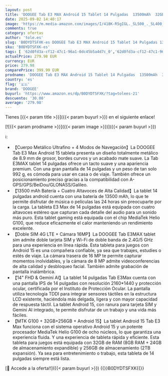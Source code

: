 ```yaml
---
layout: post
title: 'DOOGEE Tab E3 MAX Android 15 Tablet 14 Pulgadas  13500mAh  32GB+256GB/TF 2TB  Octa-Core Helio G100  Gemini AI  13MP+5MP/WiFi 5G/GPS/BT5/OTG/FACE ID/Altavoces Cuádruples/Jack 3.5mm/4G Dual SIM Tableta'
date: 2025-09-02 14:40:17
image: 'https://m.media-amazon.com/images/I/418K-R5gIGL._SL500_._SL400_.jpg'
comments: true
category: ofertas
author: 'tole.es'
slug: 'B0DYDTSFXK-es DOOGEE Tab E3 MAX Android 15 Tablet 14 Pulgadas 13500mAh...'
sku: 'B0DYDTSFXK-es'
tags: [ '62d0fd3a-cf12-47c1-96a1-0dc45b5a4d7c_0','62d0fd3a-cf12-47c1-96a1-0dc45b5a4d7c_4501','Arborist Merchandising Root','Informática','Self Service','Special Features Stores','Tablets','Vuelta al cole: Informática','android','doogee','🇪🇸', ]
actualPrice: 279.98 EUR
currency: EUR
price: 279.98
comparePrice: 399.99 EUR
prodname: 'DOOGEE Tab E3 MAX Android 15 Tablet 14 Pulgadas  13500mAh  32GB+256GB/TF 2TB  Octa-Core Helio G100  Gemini AI  13MP+5MP/WiFi 5G/GPS/BT5/OTG/FACE ID/Altavoces Cuádruples/Jack 3.5mm/4G Dual SIM Tableta'
country: 'es'
flag: '🇪🇸'
brand: 'DOOGEE'
buyurl: 'https://www.amazon.es/dp/B0DYDTSFXK/?tag=tolees-21'
descuento: '30.00'
average: '279.98'
---
```


Tienes [{{< param title >}}]({{< param buyurl >}}) en el siguiente enlace!

[![{{< param prodname >}}]({{< param image >}})]({{< param buyurl >}})

ℹ️:

- 【Cuerpo Metálico Ultrafino + 4 Modos de Navegación】La DOOGEE Tab E3 Max Android 15 tableta presenta un diseño totalmente metálico de 8.9 mm de grosor, bordes curvos y un acabado mate suave. La Tab E3MAX tablet 14 pulgadas ofrece un tacto suave y una apariencia premium. Con una gran pantalla de 14 pulgadas y un peso de tan solo 992 g, es cómoda para usar en casa o de viaje. También ofrece un posicionamiento preciso gracias a la compatibilidad con A-GPS/GPS/BeiDou/GLONASS/Galileo.
- 【13500 mAh Batería + Cuatro Altavoces de Alta Calidad】La tablet 14 pulgadas android cuenta con una batería de 13500 mAh, lo que te permite disfrutar de música o películas las 24 horas sin preocuparte por la carga. La tableta E3 Max de 14 pulgadas está equipada con cuatro altavoces estéreo que capturan cada detalle del audio para un sonido más puro. Esta tablet gaming está equipada con el chip MediaTek Helio G100, que reduce eficazmente el calor manteniendo un rendimiento excelente.
- 【Doble SIM 4G LTE + Cámara 16MP】La DOOGEE Tab E3MAX tablet sim admite doble tarjeta SIM y Wi-Fi de doble banda de 2.4G/5 GHz para una experiencia en línea rápida. Esta tableta para juegos con Android 15 es una compañera confiable, ya sea que trabajes, estudies o estés de viaje. La cámara trasera de 16 MP te permite capturar momentos inolvidables, y la cámara de 8 MP admite videoconferencias de alta calidad y desbloqueo facial. También admite grabación de pantalla inalámbrica.
- 【14" FHD & Gemini AI】La tablet 14 pulgadas Tab E3Max cuenta con una pantalla IPS de 14 pulgadas con resolución 2160*1440 y protección ocular, certificada por el Instituto de Protección Ocular. La pantalla utiliza tecnología TDDI para integrar sensores táctiles en la estructura LCD existente, haciéndola más delgada, ligera y con mayor capacidad de respuesta táctil. La tablet Android 15, con ranura para tarjeta SIM y Gemini AI integrado, te permite disfrutar de un trabajo y una vida más fáciles.
- 【MTK G100 + 32GB+256GB + Android 15】La tablet Android 15 Tab E3 Max funciona con el sistema operativo Android 15 y un potente procesador MediaTek Helio G100 de ocho núcleos, lo que garantiza una experiencia fluida. Y una experiencia de tableta rápida y eficiente. Esta tableta para juegos está equipada con 32GB de RAM (8GB RAM + 24GB de almacenamiento expandible) y 256GB de almacenamiento (2TB expansión). Ya sea para entretenimiento o trabajo, esta tableta de 14 pulgadas siempre está lista.

[🛒 Accede a la oferta!!]({{< param buyurl >}})
{{<world>}}B0DYDTSFXK{{</world>}}
